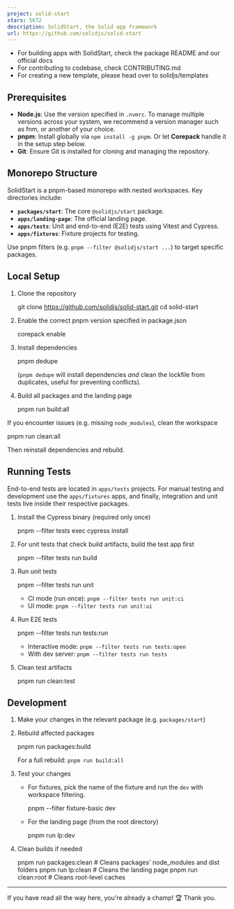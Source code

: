 ```yaml
---
project: solid-start
stars: 5672
description: SolidStart, the Solid app framework
url: https://github.com/solidjs/solid-start
---
```


-   For building apps with SolidStart, check the package README and our official docs
-   For contributing to codebase, check CONTRIBUTING.md
-   For creating a new template, please head over to solidjs/templates

Prerequisites
-------------

-   **Node.js**: Use the version specified in `.nvmrc`. To manage multiple versions across your system, we recommend a version manager such as fnm, or another of your choice.
-   **pnpm**: Install globally via `npm install -g pnpm`. Or let **Corepack** handle it in the setup step below.
-   **Git**: Ensure Git is installed for cloning and managing the repository.

Monorepo Structure
------------------

SolidStart is a pnpm-based monorepo with nested workspaces. Key directories include:

-   **`packages/start`**: The core `@solidjs/start` package.
-   **`apps/landing-page`**: The official landing page.
-   **`apps/tests`**: Unit and end-to-end (E2E) tests using Vitest and Cypress.
-   **`apps/fixtures`**: Fixture projects for testing.

Use pnpm filters (e.g. `pnpm --filter @solidjs/start ...`) to target specific packages.

Local Setup
-----------

1.  Clone the repository
    
    git clone https://github.com/solidjs/solid-start.git
    cd solid-start
    
2.  Enable the correct pnpm version specified in package.json
    
    corepack enable
    
3.  Install dependencies
    
    pnpm dedupe
    
    (`pnpm dedupe` will install dependencies _and_ clean the lockfile from duplicates, useful for preventing conflicts).
    
4.  Build all packages and the landing page
    
    pnpm run build:all
    

If you encounter issues (e.g. missing `node_modules`), clean the workspace

pnpm run clean:all

Then reinstall dependencies and rebuild.

Running Tests
-------------

End-to-end tests are located in `apps/tests` projects. For manual testing and development use the `apps/fixtures` apps, and finally, integration and unit tests live inside their respective packages.

1.  Install the Cypress binary (required only once)
    
    pnpm --filter tests exec cypress install
    
2.  For unit tests that check build artifacts, build the test app first
    
    pnpm --filter tests run build
    
3.  Run unit tests
    
    pnpm --filter tests run unit
    
    -   CI mode (run once): `pnpm --filter tests run unit:ci`
    -   UI mode: `pnpm --filter tests run unit:ui`
4.  Run E2E tests
    
    pnpm --filter tests run tests:run
    
    -   Interactive mode: `pnpm --filter tests run tests:open`
    -   With dev server: `pnpm --filter tests run tests`
5.  Clean test artifacts
    
    pnpm run clean:test
    

Development
-----------

1.  Make your changes in the relevant package (e.g. `packages/start`)
    
2.  Rebuild affected packages
    
    pnpm run packages:build
    
    For a full rebuild: `pnpm run build:all`
    
3.  Test your changes
    
    -   For fixtures, pick the name of the fixture and run the `dev` with workspace filtering.
        
        pnpm --filter fixture-basic dev
        
    -   For the landing page (from the root directory)
        
        pnpm run lp:dev
        
4.  Clean builds if needed
    
    pnpm run packages:clean # Cleans packages' node\_modules and dist folders
    pnpm run lp:clean # Cleans the landing page
    pnpm run clean:root # Cleans root-level caches
    

* * *

If you have read all the way here, you're already a champ! 🏆 Thank you.
